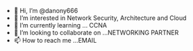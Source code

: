 - 👋 Hi, I’m @danony666
- 👀 I’m interested in Network Security, Architecture and Cloud
- 🌱 I’m currently learning ... CCNA
- 💞️ I’m looking to collaborate on ...NETWORKING PARTNER
- 📫 How to reach me ...EMAIL

<!---
danony666/danony666 is a ✨ special ✨ repository because its `README.md` (this file) appears on your GitHub profile.
You can click the Preview link to take a look at your changes.
--->

